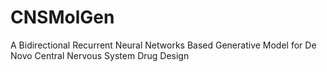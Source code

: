 # CNSMolGen
A Bidirectional Recurrent Neural Networks Based Generative Model for De Novo Central Nervous System Drug Design
